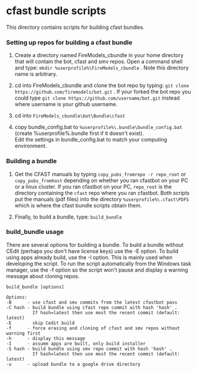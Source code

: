 #  cfast bundle scripts

This directory contains scripts for building cfast bundles.

### Setting up repos for building a cfast bundle
1. Create a directory named FireModels_cbundle in your home directory that will contain the bot, cfast and smv repos.
Open a command shell and type: `mkdir %userprofile%\FireModels_cbundle` .  Note this directory name is arbitrary.

2. cd into FireModels_cbundle and clone the bot repo by typing: `git clone https://github.com/firemodels/bot.git` .
If your forked the bot repo you could type `git clone https://github.com/username/bot.git` instead
where username is your github username.

3. cd into `FireModels_cbundle\bot\Bundle\cfast`

4. copy bundle_config.bat to `%userprofile%\.bundle\bundle_config.bat`
(create %userprofile%\.bundle first if it doesn't exist).  
Edit the settings in bundle_config.bat to match your computing environment.

### Building a bundle
1. Get the CFAST manuals by typing `copy_pubs_fromrepo -r repo_root` or `copy_pubs_fromhost` 
depending on whether you ran cfastbot on your PC or a linux cluster. 
If you ran cfastbot on your PC, `repo_root` is the directory containing the `cfast` repo where you
ran cfastbot.  Both scripts put the manuals (pdf files) into the directory `%userprofile%\.cfast\PDFS`
which is where the cfast bundle scripts obtain them.

3. Finally, to build a bundle, type: `build_bundle`

### build_bundle usage
There are several options for building a bundle. To build a bundle without CEdit (perhaps you don't have
license keys) use the -E option.  To build using apps already build, use the -I option.  This is mainly
used when developing the script. To run the script automatically from the Windows task manager, use the -f 
option so the script won't pause and display a warning message about cloning repos.
```
build_bundle [options]

Options:
-B      - use cfast and smv commits from the latest cfastbot pass
-C hash - build bundle using cfast repo commit with hash 'hash' .
          If hash=latest then use most the recent commit (default: latest)
-E        skip Cedit build
-f      - force erasing and cloning of cfast and smv repos without warning first
-h      - display this message
-I      - assume apps are built, only build installer
-S hash - build bundle using smv repo commit with hash 'hash' .
          If hash=latest then use most the recent commit (default: latest)
-u      - upload bundle to a google drive directory
```
